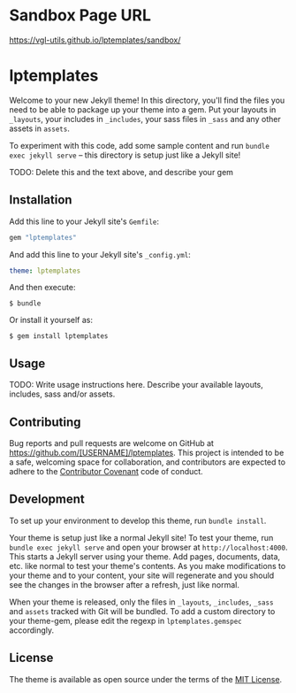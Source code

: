 # Sandbox Page URL
https://vgl-utils.github.io/lptemplates/sandbox/

# lptemplates

Welcome to your new Jekyll theme! In this directory, you'll find the files you need to be able to package up your theme into a gem. Put your layouts in `_layouts`, your includes in `_includes`, your sass files in `_sass` and any other assets in `assets`.

To experiment with this code, add some sample content and run `bundle exec jekyll serve` – this directory is setup just like a Jekyll site!

TODO: Delete this and the text above, and describe your gem

## Installation

Add this line to your Jekyll site's `Gemfile`:

```ruby
gem "lptemplates"
```

And add this line to your Jekyll site's `_config.yml`:

```yaml
theme: lptemplates
```

And then execute:

    $ bundle

Or install it yourself as:

    $ gem install lptemplates

## Usage

TODO: Write usage instructions here. Describe your available layouts, includes, sass and/or assets.

## Contributing

Bug reports and pull requests are welcome on GitHub at https://github.com/[USERNAME]/lptemplates. This project is intended to be a safe, welcoming space for collaboration, and contributors are expected to adhere to the [Contributor Covenant](https://www.contributor-covenant.org/) code of conduct.

## Development

To set up your environment to develop this theme, run `bundle install`.

Your theme is setup just like a normal Jekyll site! To test your theme, run `bundle exec jekyll serve` and open your browser at `http://localhost:4000`. This starts a Jekyll server using your theme. Add pages, documents, data, etc. like normal to test your theme's contents. As you make modifications to your theme and to your content, your site will regenerate and you should see the changes in the browser after a refresh, just like normal.

When your theme is released, only the files in `_layouts`, `_includes`, `_sass` and `assets` tracked with Git will be bundled.
To add a custom directory to your theme-gem, please edit the regexp in `lptemplates.gemspec` accordingly.

## License

The theme is available as open source under the terms of the [MIT License](https://opensource.org/licenses/MIT).
